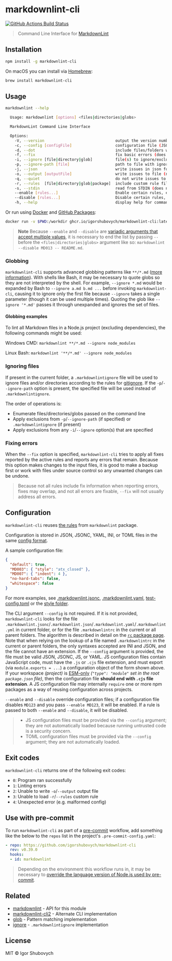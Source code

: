 # markdownlint-cli

[![GitHub Actions Build Status][actions-badge]][actions-url]

> Command Line Interface for [MarkdownLint][markdownlint]

## Installation

```bash
npm install -g markdownlint-cli
```

On macOS you can install via [Homebrew](https://brew.sh/):

```bash
brew install markdownlint-cli
```

## Usage

```bash
markdownlint --help

  Usage: markdownlint [options] <files|directories|globs>

  MarkdownLint Command Line Interface

  Options:
    -V, --version                               output the version number
    -c, --config [configFile]                   configuration file (JSON, JSONC, JS, YAML, or TOML)
    -d, --dot                                   include files/folders with a dot (for example `.github`)
    -f, --fix                                   fix basic errors (does not work with STDIN)
    -i, --ignore [file|directory|glob]          file(s) to ignore/exclude (default: ['node_modules'])
    -p, --ignore-path [file]                    path to file with ignore pattern(s)
    -j, --json                                  write issues in json format
    -o, --output [outputFile]                   write issues to file (no console)
    -q, --quiet                                 do not write issues to STDOUT
    -r, --rules  [file|directory|glob|package]  include custom rule files (default: [])
    -s, --stdin                                 read from STDIN (does not work with files)
    --enable [rules...]                         Enable certain rules, e.g. --enable MD013 MD041 --
    --disable [rules...]                        Disable certain rules, e.g. --disable MD013 MD041 --
    -h, --help                                  display help for command
```

Or run using [Docker](https://www.docker.com) and [GitHub Packages](https://github.com/features/packages):

```bash
docker run -v $PWD:/workdir ghcr.io/igorshubovych/markdownlint-cli:latest "*.md"
```

> **Note**
> Because `--enable` and `--disable` are [variadic arguments that accept multiple values][commander-variadic], it is necessary to end the list by passing `--` before the `<files|directories|globs>` argument like so: `markdownlint --disable MD013 -- README.md`.

### Globbing

`markdownlint-cli` supports advanced globbing patterns like `**/*.md` ([more information][globprimer]).
With shells like Bash, it may be necessary to quote globs so they are not interpreted by the shell.
For example, `--ignore *.md` would be expanded by Bash to `--ignore a.md b.md ...` before invoking `markdownlint-cli`, causing it to ignore only the first file because `--ignore` takes a single parameter (though it can be used multiple times).
Quoting the glob like `--ignore '*.md'` passes it through unexpanded and ignores the set of files.

#### Globbing examples

To lint all Markdown files in a Node.js project (excluding dependencies), the following commands might be used:

Windows CMD: `markdownlint **/*.md --ignore node_modules`

Linux Bash: `markdownlint '**/*.md' --ignore node_modules`

### Ignoring files

If present in the current folder, a `.markdownlintignore` file will be used to ignore files and/or directories according to the rules for [gitignore][gitignore].
If the `-p`/`--ignore-path` option is present, the specified file will be used instead of `.markdownlintignore`.

The order of operations is:

- Enumerate files/directories/globs passed on the command line
- Apply exclusions from `-p`/`--ignore-path` (if specified) or `.markdownlintignore` (if present)
- Apply exclusions from any `-i`/`--ignore` option(s) that are specified

### Fixing errors

When the `--fix` option is specified, `markdownlint-cli` tries to apply all fixes reported by the active rules and reports any errors that remain.
Because this option makes changes to the input files, it is good to make a backup first or work with files under source control so any unwanted changes can be undone.

> Because not all rules include fix information when reporting errors, fixes may overlap, and not all errors are fixable, `--fix` will not usually address all errors.

## Configuration

`markdownlint-cli` reuses [the rules][rules] from `markdownlint` package.

Configuration is stored in JSON, JSONC, YAML, INI, or TOML files in the same [config format][config].

A sample configuration file:

```json
{
  "default": true,
  "MD003": { "style": "atx_closed" },
  "MD007": { "indent": 4 },
  "no-hard-tabs": false,
  "whitespace": false
}
```

For more examples, see [.markdownlint.jsonc][markdownlint-jsonc], [.markdownlint.yaml][markdownlint-yaml], [test-config.toml](test/test-config.toml) or the [style folder][style-folder].

The CLI argument `--config` is not required.
If it is not provided, `markdownlint-cli` looks for the file `.markdownlint.jsonc`/`.markdownlint.json`/`.markdownlint.yaml`/`.markdownlint.yml` in current folder, or for the file `.markdownlintrc` in the current or all parent folders.
The algorithm is described in detail on the [`rc` package page][rc-standards].
Note that when relying on the lookup of a file named `.markdownlintrc` in the current or parent folders, the only syntaxes accepted are INI and JSON, and the file cannot have an extension.
If the `--config` argument is provided, the file must be valid JSON, JSONC, JS, or YAML.
JS configuration files contain JavaScript code, must have the `.js` or `.cjs` file extension, and must export (via `module.exports = ...`) a configuration object of the form shown above.
If your workspace _(project)_ is [ESM-only] _(`"type": "module"` set in the root `package.json` file)_, then the configuration file **should end with `.cjs` file extension**.
A JS configuration file may internally `require` one or more npm packages as a way of reusing configuration across projects.

`--enable` and `--disable` override configuration files; if a configuration file disables `MD123` and you pass `--enable MD123`, it will be enabled.
If a rule is passed to both `--enable` and `--disable`, it will be disabled.

> - JS configuration files must be provided via the `--config` argument; they are not automatically loaded because running untrusted code is a security concern.
> - TOML configuration files must be provided via the `--config` argument; they are not automatically loaded.

## Exit codes

`markdownlint-cli` returns one of the following exit codes:

- `0`: Program ran successfully
- `1`: Linting errors
- `2`: Unable to write `-o`/`--output` output file
- `3`: Unable to load `-r`/`--rules` custom rule
- `4`: Unexpected error (e.g. malformed config)

## Use with pre-commit

To run `markdownlint-cli` as part of a [pre-commit][pre-commit] workflow, add something like the below to the `repos` list in the project's `.pre-commit-config.yaml`:

```yaml
- repo: https://github.com/igorshubovych/markdownlint-cli
  rev: v0.39.0
  hooks:
  - id: markdownlint
```

> Depending on the environment this workflow runs in, it may be necessary to [override the language version of Node.js used by pre-commit][pre-commit-version].

## Related

- [markdownlint][markdownlint] - API for this module
- [markdownlint-cli2][markdownlint-cli2] - Alternate CLI implementation
- [glob][glob] - Pattern matching implementation
- [ignore][ignore] - `.markdownlintignore` implementation

## License

MIT © Igor Shubovych

[actions-badge]: https://github.com/igorshubovych/markdownlint-cli/workflows/CI/badge.svg?branch=master
[actions-url]: https://github.com/igorshubovych/markdownlint-cli/actions?query=workflow%3ACI
[commander-variadic]: https://github.com/tj/commander.js#variadic-option
[markdownlint]: https://github.com/DavidAnson/markdownlint
[markdownlint-cli2]: https://github.com/DavidAnson/markdownlint-cli2
[markdownlint-jsonc]: https://github.com/DavidAnson/markdownlint/blob/main/schema/.markdownlint.jsonc
[markdownlint-yaml]: https://github.com/DavidAnson/markdownlint/blob/main/schema/.markdownlint.yaml
[rules]: https://github.com/DavidAnson/markdownlint/blob/main/doc/Rules.md
[config]: https://github.com/DavidAnson/markdownlint#optionsconfig
[style-folder]: https://github.com/DavidAnson/markdownlint/tree/main/style
[rc-standards]: https://www.npmjs.com/package/rc#standards
[glob]: https://github.com/isaacs/node-glob
[globprimer]: https://github.com/isaacs/node-glob/blob/master/README.md#glob-primer
[ignore]: https://github.com/kaelzhang/node-ignore
[gitignore]: https://git-scm.com/docs/gitignore
[pre-commit]: https://pre-commit.com/
[pre-commit-version]: https://pre-commit.com/#overriding-language-version
[ESM-only]: https://gist.github.com/sindresorhus/a39789f98801d908bbc7ff3ecc99d99c
